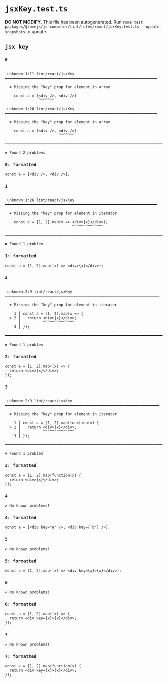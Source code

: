 # `jsxKey.test.ts`

**DO NOT MODIFY**. This file has been autogenerated. Run `rome test packages/@romejs/js-compiler/lint/rules/react/jsxKey.test.ts --update-snapshots` to update.

## `jsx key`

### `0`

```

 unknown:1:11 lint/react/jsxKey ━━━━━━━━━━━━━━━━━━━━━━━━━━━━━━━━━━━━━━━━━━━━━━━━━━━━━━━━━━━━━━━━━━━━

  ✖ Missing the "key" prop for element in array

    const a = [<div />, <div />]
               ^^^^^^^

 unknown:1:20 lint/react/jsxKey ━━━━━━━━━━━━━━━━━━━━━━━━━━━━━━━━━━━━━━━━━━━━━━━━━━━━━━━━━━━━━━━━━━━━

  ✖ Missing the "key" prop for element in array

    const a = [<div />, <div />]
                        ^^^^^^^

━━━━━━━━━━━━━━━━━━━━━━━━━━━━━━━━━━━━━━━━━━━━━━━━━━━━━━━━━━━━━━━━━━━━━━━━━━━━━━━━━━━━━━━━━━━━━━━━━━━━

✖ Found 2 problems

```

### `0: formatted`

```
const a = [<div />, <div />];

```

### `1`

```

 unknown:1:26 lint/react/jsxKey ━━━━━━━━━━━━━━━━━━━━━━━━━━━━━━━━━━━━━━━━━━━━━━━━━━━━━━━━━━━━━━━━━━━━

  ✖ Missing the "key" prop for element in iterator

    const a = [1, 2].map(x => <div>{x}</div>);
                              ^^^^^^^^^^^^^^

━━━━━━━━━━━━━━━━━━━━━━━━━━━━━━━━━━━━━━━━━━━━━━━━━━━━━━━━━━━━━━━━━━━━━━━━━━━━━━━━━━━━━━━━━━━━━━━━━━━━

✖ Found 1 problem

```

### `1: formatted`

```
const a = [1, 2].map((x) => <div>{x}</div>);

```

### `2`

```

 unknown:2:9 lint/react/jsxKey ━━━━━━━━━━━━━━━━━━━━━━━━━━━━━━━━━━━━━━━━━━━━━━━━━━━━━━━━━━━━━━━━━━━━━

  ✖ Missing the "key" prop for element in iterator

    1 │ const a = [1, 2].map(x => {
  > 2 │   return <div>{x}</div>;
      │          ^^^^^^^^^^^^^^
    3 │ });

━━━━━━━━━━━━━━━━━━━━━━━━━━━━━━━━━━━━━━━━━━━━━━━━━━━━━━━━━━━━━━━━━━━━━━━━━━━━━━━━━━━━━━━━━━━━━━━━━━━━

✖ Found 1 problem

```

### `2: formatted`

```
const a = [1, 2].map((x) => {
  return <div>{x}</div>;
});

```

### `3`

```

 unknown:2:9 lint/react/jsxKey ━━━━━━━━━━━━━━━━━━━━━━━━━━━━━━━━━━━━━━━━━━━━━━━━━━━━━━━━━━━━━━━━━━━━━

  ✖ Missing the "key" prop for element in iterator

    1 │ const a = [1, 2].map(function(x) {
  > 2 │   return <div>{x}</div>;
      │          ^^^^^^^^^^^^^^
    3 │ });

━━━━━━━━━━━━━━━━━━━━━━━━━━━━━━━━━━━━━━━━━━━━━━━━━━━━━━━━━━━━━━━━━━━━━━━━━━━━━━━━━━━━━━━━━━━━━━━━━━━━

✖ Found 1 problem

```

### `3: formatted`

```
const a = [1, 2].map(function(x) {
  return <div>{x}</div>;
});

```

### `4`

```
✔ No known problems!

```

### `4: formatted`

```
const a = [<div key="a" />, <div key={'b'} />];

```

### `5`

```
✔ No known problems!

```

### `5: formatted`

```
const a = [1, 2].map((x) => <div key={x}>{x}</div>);

```

### `6`

```
✔ No known problems!

```

### `6: formatted`

```
const a = [1, 2].map((x) => {
  return <div key={x}>{x}</div>;
});

```

### `7`

```
✔ No known problems!

```

### `7: formatted`

```
const a = [1, 2].map(function(x) {
  return <div key={x}>{x}</div>;
});

```
